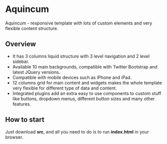 Aquincum
========

Aquincum - responsive template with lots of custom elements and very flexible content structure.

## Overview
* It has 3 columns liquid structure with 3 level navigation and 2 level sidebar.
* Available 10 main backgrounds, compatible with Twitter Bootstrap and latest JQuery versions.
* Compatible with mobile devices such as iPhone and iPad.
* 12 columns grid for main content and widgets makes the whole template very flexible for different type of data and content.
* Integrated plugins add an extra easy to use components to custom stuff like buttons, dropdown menus, different button sizes and many other features.

## How to start
Just download **src**, and all you need to do is to run **index.html** in your browser.

